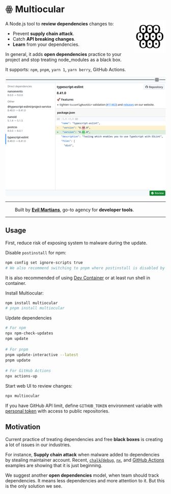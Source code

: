 # ꙮ Multiocular

<picture >
  <source media="(prefers-color-scheme: dark)" srcset="./images/logo-dark.png">
  <source media="(prefers-color-scheme: light)" srcset="./images/logo-light.png">
  <img width="100" height="100" alt="Multiocular logo" align="right" src="./images/logo-light.png" />
</picture>

A Node.js tool to **review dependencies** changes to:

- Prevent **supply chain attack**.
- Catch **API breaking changes**.
- **Learn** from your dependencies.

In general, it adds **open dependencies** practice to your project and stop treating node_modules as a black box.

It supports: `npm`, `pnpm`, `yarn 1`, `yarn berry`, GitHub Actions.

<picture>
  <source media="(prefers-color-scheme: dark)" srcset="./images/screenshot-dark.png">
  <source media="(prefers-color-scheme: light)" srcset="./images/screenshot-light.png">
  <img alt="Fallback image description" src="./images/screenshot-light.png">
</picture>

---

<img src="https://cdn.evilmartians.com/badges/logo-no-label.svg" alt="" width="22" height="16" />  Built by
<b><a href="https://evilmartians.com/devtools?utm_source=postcss&utm_campaign=devtools-button&utm_medium=github">Evil Martians</a></b>, go-to agency for <b>developer tools</b>.

---

## Usage

First, reduce risk of exposing system to malware during the update.

Disable `postinstall` for npm:

```sh
npm config set ignore-scripts true
# We also recommend switching to pnpm where postinstall is disabled by default
```

It is also recommended of using [Dev Container](https://code.visualstudio.com/docs/devcontainers/containers) or at least run shell in container.

Install Multiocular:

```sh
npm install multiocular
# pnpm install multiocular
```

Update dependencies

```sh
# For npm
npx npm-check-updates
npm update

# For pnpm
pnpm update-interactive --latest
pnpm update

# For GitHub Actions
npx actions-up
```

Start web UI to review changes:

```sh
npx multiocular
```

If you have GitHub API limit, define `GITHUB_TOKEN` environment variable with [personal token](https://github.com/settings/personal-access-tokens/new) with access to public repositories.

## Motivation

Current practice of treating dependencies and free **black boxes** is creating a lot of issues in our industries.

For instance, **Supply chain attack** when malware added to dependencies by stealing maintainer account. Recent, [`chalk`/`debug`](https://www.aikido.dev/blog/npm-debug-and-chalk-packages-compromised), [`nx`](https://www.aikido.dev/blog/popular-nx-packages-compromised-on-npm), and [GitHub Actions](https://www.wiz.io/blog/github-action-tj-actions-changed-files-supply-chain-attack-cve-2025-30066) examples are showing that it is just beginning.

We suggest another **open dependencies** model, when team should track dependencies. It means less dependencies and more attention to it. But this is the only solution we see.
